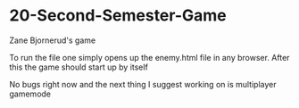 # 20-Second-Semester-Game
Zane Bjornerud's game

To run the file one simply opens up the enemy.html file in any browser. After this the game should start up by itself

No bugs right now and the next thing I suggest working on is multiplayer gamemode 
